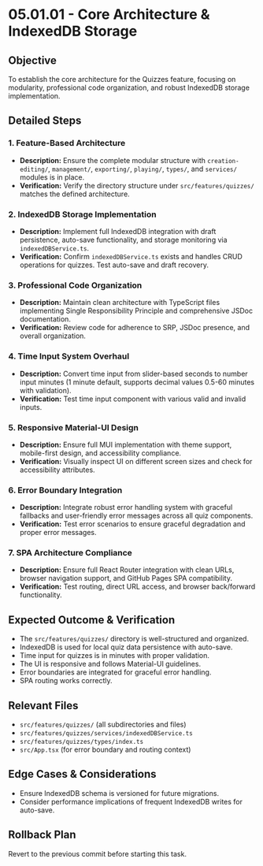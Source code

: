 # 05.01.01 - Core Architecture & IndexedDB Storage

## Objective

To establish the core architecture for the Quizzes feature, focusing on modularity, professional code organization, and robust IndexedDB storage implementation.

## Detailed Steps

### 1. Feature-Based Architecture

*   **Description:** Ensure the complete modular structure with `creation-editing/`, `management/`, `exporting/`, `playing/`, `types/`, and `services/` modules is in place.
*   **Verification:** Verify the directory structure under `src/features/quizzes/` matches the defined architecture.

### 2. IndexedDB Storage Implementation

*   **Description:** Implement full IndexedDB integration with draft persistence, auto-save functionality, and storage monitoring via `indexedDBService.ts`.
*   **Verification:** Confirm `indexedDBService.ts` exists and handles CRUD operations for quizzes. Test auto-save and draft recovery.

### 3. Professional Code Organization

*   **Description:** Maintain clean architecture with TypeScript files implementing Single Responsibility Principle and comprehensive JSDoc documentation.
*   **Verification:** Review code for adherence to SRP, JSDoc presence, and overall organization.

### 4. Time Input System Overhaul

*   **Description:** Convert time input from slider-based seconds to number input minutes (1 minute default, supports decimal values 0.5-60 minutes with validation).
*   **Verification:** Test time input component with various valid and invalid inputs.

### 5. Responsive Material-UI Design

*   **Description:** Ensure full MUI implementation with theme support, mobile-first design, and accessibility compliance.
*   **Verification:** Visually inspect UI on different screen sizes and check for accessibility attributes.

### 6. Error Boundary Integration

*   **Description:** Integrate robust error handling system with graceful fallbacks and user-friendly error messages across all quiz components.
*   **Verification:** Test error scenarios to ensure graceful degradation and proper error messages.

### 7. SPA Architecture Compliance

*   **Description:** Ensure full React Router integration with clean URLs, browser navigation support, and GitHub Pages SPA compatibility.
*   **Verification:** Test routing, direct URL access, and browser back/forward functionality.

## Expected Outcome & Verification

*   The `src/features/quizzes/` directory is well-structured and organized.
*   IndexedDB is used for local quiz data persistence with auto-save.
*   Time input for quizzes is in minutes with proper validation.
*   The UI is responsive and follows Material-UI guidelines.
*   Error boundaries are integrated for graceful error handling.
*   SPA routing works correctly.

## Relevant Files

*   `src/features/quizzes/` (all subdirectories and files)
*   `src/features/quizzes/services/indexedDBService.ts`
*   `src/features/quizzes/types/index.ts`
*   `src/App.tsx` (for error boundary and routing context)

## Edge Cases & Considerations

*   Ensure IndexedDB schema is versioned for future migrations.
*   Consider performance implications of frequent IndexedDB writes for auto-save.

## Rollback Plan

Revert to the previous commit before starting this task.